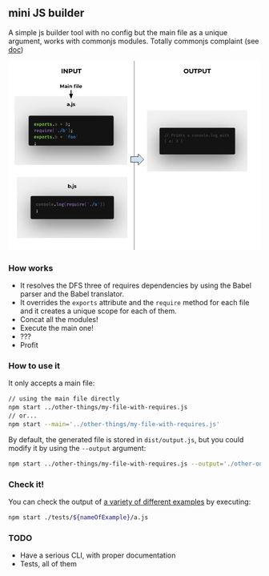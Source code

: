 ## mini JS builder

A simple js builder tool with no config but the main file as a unique argument, works with commonjs modules. Totally commonjs complaint (see [doc](http://wiki.commonjs.org/wiki/Modules/1.1))

![Example about how works](./docs/example-output.jpg)

### How works

* It resolves the DFS three of requires dependencies by using the Babel parser and the Babel translator.
* It overrides the `exports` attribute and the `require` method for each file and it creates a unique scope for each of them.
* Concat all the modules!
* Execute the main one!
* ???
* Profit

### How to use it

It only accepts a main file:

```sh
// using the main file directly
npm start ../other-things/my-file-with-requires.js
// or...
npm start --main='../other-things/my-file-with-requires.js'
```

By default, the generated file is stored in `dist/output.js`, but you could
modify it by using the `--output` argument:

```sh
npm start ../other-things/my-file-with-requires.js --output='./other-output-name.js'
```


### Check it!

You can check the output of [a variety of different examples](./tests) by executing:

```sh
npm start ./tests/${nameOfExample}/a.js
```

### TODO
* Have a serious CLI, with proper documentation
* Tests, all of them
